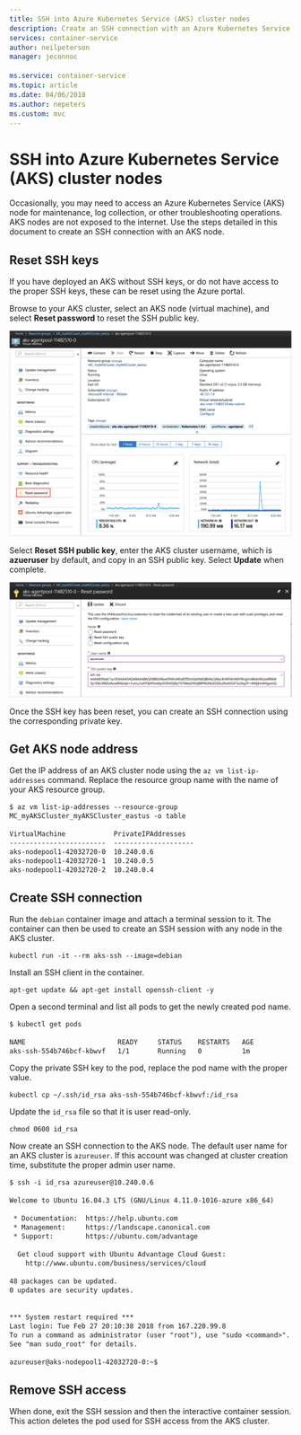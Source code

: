 ```yaml
---
title: SSH into Azure Kubernetes Service (AKS) cluster nodes
description: Create an SSH connection with an Azure Kubernetes Service (AKS) cluster nodes
services: container-service
author: neilpeterson
manager: jeconnoc

ms.service: container-service
ms.topic: article
ms.date: 04/06/2018
ms.author: nepeters
ms.custom: mvc
---
```


# SSH into Azure Kubernetes Service (AKS) cluster nodes

Occasionally, you may need to access an Azure Kubernetes Service (AKS) node for maintenance, log collection, or other troubleshooting operations. AKS nodes are not exposed to the internet. Use the steps detailed in this document to create an SSH connection with an AKS node.

## Reset SSH keys

If you have deployed an AKS without SSH keys, or do not have access to the proper SSH keys, these can be reset using the Azure portal.

Browse to your AKS cluster, select an AKS node (virtual machine), and select **Reset password** to reset the SSH public key.

![AKS VM with reset password button](media/aks-ssh/reset-password.png)

Select **Reset SSH public key**, enter the AKS cluster username, which is **azueruser** by default, and copy in an SSH public key. Select **Update** when complete.

![AKS portal VM with reset password button](media/aks-ssh/reset-password-2.png)

Once the SSH key has been reset, you can create an SSH connection using the corresponding private key.

## Get AKS node address

Get the IP address of an AKS cluster node using the `az vm list-ip-addresses` command. Replace the resource group name with the name of your AKS resource group.

```console
$ az vm list-ip-addresses --resource-group MC_myAKSCluster_myAKSCluster_eastus -o table

VirtualMachine            PrivateIPAddresses
------------------------  --------------------
aks-nodepool1-42032720-0  10.240.0.6
aks-nodepool1-42032720-1  10.240.0.5
aks-nodepool1-42032720-2  10.240.0.4
```

## Create SSH connection

Run the `debian` container image and attach a terminal session to it. The container can then be used to create an SSH session with any node in the AKS cluster.

```console
kubectl run -it --rm aks-ssh --image=debian
```

Install an SSH client in the container.

```console
apt-get update && apt-get install openssh-client -y
```

Open a second terminal and list all pods to get the newly created pod name.

```console
$ kubectl get pods

NAME                       READY     STATUS    RESTARTS   AGE
aks-ssh-554b746bcf-kbwvf   1/1       Running   0          1m
```

Copy the private SSH key to the pod, replace the pod name with the proper value.

```console
kubectl cp ~/.ssh/id_rsa aks-ssh-554b746bcf-kbwvf:/id_rsa
```

Update the `id_rsa` file so that it is user read-only.

```console
chmod 0600 id_rsa
```

Now create an SSH connection to the AKS node. The default user name for an AKS cluster is `azureuser`. If this account was changed at cluster creation time, substitute the proper admin user name.

```console
$ ssh -i id_rsa azureuser@10.240.0.6

Welcome to Ubuntu 16.04.3 LTS (GNU/Linux 4.11.0-1016-azure x86_64)

 * Documentation:  https://help.ubuntu.com
 * Management:     https://landscape.canonical.com
 * Support:        https://ubuntu.com/advantage

  Get cloud support with Ubuntu Advantage Cloud Guest:
    http://www.ubuntu.com/business/services/cloud

48 packages can be updated.
0 updates are security updates.


*** System restart required ***
Last login: Tue Feb 27 20:10:38 2018 from 167.220.99.8
To run a command as administrator (user "root"), use "sudo <command>".
See "man sudo_root" for details.

azureuser@aks-nodepool1-42032720-0:~$
```

## Remove SSH access

When done, exit the SSH session and then the interactive container session. This action deletes the pod used for SSH access from the AKS cluster.
